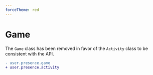 ```yaml
---
forceTheme: red
---
```


# Game

The `Game` class has been removed in favor of the `Activity` class to be consistent with the API.

```diff
- user.presence.game
+ user.presence.activity
```